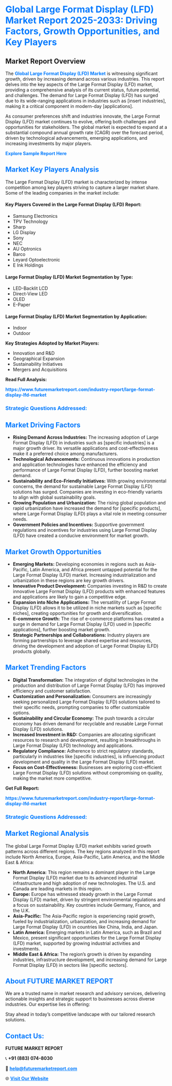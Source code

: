 <h1 style="color: #007BFF;">Global Large Format Display (LFD) Market Report 2025-2033: Driving Factors, Growth Opportunities, and Key Players</h1>

<section id="overview">
<h2>Market Report Overview</h2>
<p>The <a href="https://www.futuremarketreport.com/industry-report/large-format-display-lfd-market" style="color: #007BFF; text-decoration: none;"><strong>Global Large Format Display (LFD) Market</strong></a> is witnessing significant growth, driven by increasing demand across various industries. This report delves into the key aspects of the Large Format Display (LFD) market, providing a comprehensive analysis of its current status, future potential, and challenges. The demand for Large Format Display (LFD) has surged due to its wide-ranging applications in industries such as [insert industries], making it a critical component in modern-day [applications].</p>
<p>As consumer preferences shift and industries innovate, the Large Format Display (LFD) market continues to evolve, offering both challenges and opportunities for stakeholders. The global market is expected to expand at a substantial compound annual growth rate (CAGR) over the forecast period, driven by technological advancements, emerging applications, and increasing investments by major players.</p>
</section>

<section id="overview">
<p><a href="https://www.futuremarketreport.com/request-sample/reportId=76777" style="color: #007BFF; text-decoration: none;"><strong>Explore Sample Report Here</strong></a></p>
</section>

<section id="key-players">
<h2 style="color: #007BFF;">Market Key Players Analysis</h2>
<p>The Large Format Display (LFD) market is characterized by intense competition among key players striving to capture a larger market share. Some of the leading companies in the market include:</p>
<h4>Key Players Covered in the Large Format Display (LFD) Report:</h4>
<ul><li>Samsung Electronics</li><li>TPV Technology</li><li>Sharp</li><li>LG Display</li><li>Sony</li><li>NEC</li><li>AU Optronics</li><li>Barco</li><li>Leyard Optoelectronic</li><li>E Ink Holdings</li></ul>
<h4>Large Format Display (LFD) Market Segmentation by Type:</h4>
<ul><li>LED-Backlit LCD</li><li>Direct-View LED</li><li>OLED</li><li>E-Paper</li></ul>

<h4>Large Format Display (LFD) Market Segmentation by Application:</h4>
<ul><li>Indoor</li><li>Outdoor</li></ul>
<p><strong>Key Strategies Adopted by Market Players:</strong></p>
<ul>
<li>Innovation and R&D</li>
<li>Geographical Expansion</li>
<li>Sustainability Initiatives</li>
<li>Mergers and Acquisitions</li>
</ul>
</section>

<section>
<p><strong>Read Full Analysis: </strong></p><a href="https://www.futuremarketreport.com/industry-report/large-format-display-lfd-market" style="color: #007BFF; text-decoration: none;"><strong>https://www.futuremarketreport.com/industry-report/large-format-display-lfd-market</strong></a>
<h3 style="color: #007BFF;">Strategic Questions Addressed:</h3>
</section>

<section id="driving-factors">
<h2 style="color: #007BFF;">Market Driving Factors</h2>
<ul>
<li><strong>Rising Demand Across Industries:</strong> The increasing adoption of Large Format Display (LFD) in industries such as [specific industries] is a major growth driver. Its versatile applications and cost-effectiveness make it a preferred choice among manufacturers.</li>
<li><strong>Technological Advancements:</strong> Continuous innovations in production and application technologies have enhanced the efficiency and performance of Large Format Display (LFD), further boosting market demand.</li>
<li><strong>Sustainability and Eco-Friendly Initiatives:</strong> With growing environmental concerns, the demand for sustainable Large Format Display (LFD) solutions has surged. Companies are investing in eco-friendly variants to align with global sustainability goals.</li>
<li><strong>Growing Population and Urbanization:</strong> The rising global population and rapid urbanization have increased the demand for [specific products], where Large Format Display (LFD) plays a vital role in meeting consumer needs.</li>
<li><strong>Government Policies and Incentives:</strong> Supportive government regulations and incentives for industries using Large Format Display (LFD) have created a conducive environment for market growth.</li>
</ul>
</section>

<section id="growth-opportunities">
<h2 style="color: #007BFF;">Market Growth Opportunities</h2>
<ul>
<li><strong>Emerging Markets:</strong> Developing economies in regions such as Asia-Pacific, Latin America, and Africa present untapped potential for the Large Format Display (LFD) market. Increasing industrialization and urbanization in these regions are key growth drivers.</li>
<li><strong>Innovative Product Development:</strong> Companies investing in R&D to create innovative Large Format Display (LFD) products with enhanced features and applications are likely to gain a competitive edge.</li>
<li><strong>Expansion into Niche Applications:</strong> The versatility of Large Format Display (LFD) allows it to be utilized in niche markets such as [specific niches], creating opportunities for growth and diversification.</li>
<li><strong>E-commerce Growth:</strong> The rise of e-commerce platforms has created a surge in demand for Large Format Display (LFD) used in [specific applications], further boosting market growth.</li>
<li><strong>Strategic Partnerships and Collaborations:</strong> Industry players are forming partnerships to leverage shared expertise and resources, driving the development and adoption of Large Format Display (LFD) products globally.</li>
</ul>
</section>

<section id="trending-factors">
<h2 style="color: #007BFF;">Market Trending Factors</h2>
<ul>
<li><strong>Digital Transformation:</strong> The integration of digital technologies in the production and distribution of Large Format Display (LFD) has improved efficiency and customer satisfaction.</li>
<li><strong>Customization and Personalization:</strong> Consumers are increasingly seeking personalized Large Format Display (LFD) solutions tailored to their specific needs, prompting companies to offer customizable options.</li>
<li><strong>Sustainability and Circular Economy:</strong> The push towards a circular economy has driven demand for recyclable and reusable Large Format Display (LFD) solutions.</li>
<li><strong>Increased Investment in R&D:</strong> Companies are allocating significant resources to research and development, resulting in breakthroughs in Large Format Display (LFD) technology and applications.</li>
<li><strong>Regulatory Compliance:</strong> Adherence to strict regulatory standards, particularly in industries like [specific industries], is influencing product development and quality in the Large Format Display (LFD) market.</li>
<li><strong>Focus on Cost-Effectiveness:</strong> Businesses are exploring cost-efficient Large Format Display (LFD) solutions without compromising on quality, making the market more competitive.</li>
</ul>
</section>

<section>
<p><strong>Get Full Report: </strong></p><a href="https://www.futuremarketreport.com/industry-report/large-format-display-lfd-market" style="color: #007BFF; text-decoration: none;"><strong>https://www.futuremarketreport.com/industry-report/large-format-display-lfd-market</strong></a>
<h3 style="color: #007BFF;">Strategic Questions Addressed:</h3>
</section>


<section id="regional-analysis">
<h2 style="color: #007BFF;">Market Regional Analysis</h2>
<p>The global Large Format Display (LFD) market exhibits varied growth patterns across different regions. The key regions analyzed in this report include North America, Europe, Asia-Pacific, Latin America, and the Middle East & Africa:</p>
<ul>
<li><strong>North America:</strong> This region remains a dominant player in the Large Format Display (LFD) market due to its advanced industrial infrastructure and high adoption of new technologies. The U.S. and Canada are leading markets in this region.</li>
<li><strong>Europe:</strong> Europe has witnessed steady growth in the Large Format Display (LFD) market, driven by stringent environmental regulations and a focus on sustainability. Key countries include Germany, France, and the U.K.</li>
<li><strong>Asia-Pacific:</strong> The Asia-Pacific region is experiencing rapid growth, fueled by industrialization, urbanization, and increasing demand for Large Format Display (LFD) in countries like China, India, and Japan.</li>
<li><strong>Latin America:</strong> Emerging markets in Latin America, such as Brazil and Mexico, present significant opportunities for the Large Format Display (LFD) market, supported by growing industrial activities and investments.</li>
<li><strong>Middle East & Africa:</strong> The region’s growth is driven by expanding industries, infrastructure development, and increasing demand for Large Format Display (LFD) in sectors like [specific sectors].</li>
</ul>
</section>

<footer>
<h2 style="color: #007BFF;">About FUTURE MARKET REPORT</h2>
<p>We are a trusted name in market research and advisory services, delivering actionable insights and strategic support to businesses across diverse industries. Our expertise lies in offering:</p>

<p>Stay ahead in today’s competitive landscape with our tailored research solutions.</p>

<h2 style="color: #007BFF;">Contact Us:</h2>
<p><strong>FUTURE MARKET REPORT</strong></p>
<p>📞 <strong>+91 (883) 074-8030</strong></p>
<p>📧 <strong><a href="mailto:help@futuremarketreport.com" style="color: #007BFF;">help@futuremarketreport.com</a></strong></p>
<p>🌐 <strong><a href="https://www.futuremarketreport.com/" style="color: #007BFF;">Visit Our Website</a></strong></p>
</footer>